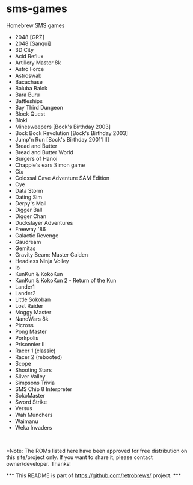 # sms-games
Homebrew SMS games


- 2048 [GRZ]<br />
- 2048 [Sanqui]<br />
- 3D City<br />
- Acid Reflux<br />
- Artillery Master 8k<br />
- Astro Force<br />
- Astroswab<br />
- Bacachase<br />
- Baluba Balok<br />
- Bara Buru<br />
- Battleships<br />
- Bay Third Dungeon<br />
- Block Quest<br />
- Bloki<br />
- Minesweepers [Bock's Birthday 2003]<br />
- Bock Bock Revolution [Bock's Birthday 2003]<br />
- Jump'n Run [Bock's Birthday 20011 II]<br />
- Bread and Butter<br />
- Bread and Butter World<br />
- Burgers of Hanoi<br />
- Chappie's ears Simon game<br />
- Cix<br />
- Colossal Cave Adventure SAM Edition<br />
- Cye<br />
- Data Storm<br />
- Dating Sim<br />
- Derpy's Mail<br />
- Digger Ball<br />
- Digger Chan<br />
- Duckslayer Adventures<br />
- Freeway '86<br />
- Galactic Revenge<br />
- Gaudream<br />
- Gemitas<br />
- Gravity Beam: Master Gaiden<br />
- Headless Ninja Volley<br />
- Io<br />
- KunKun & KokoKun<br />
- KunKun & KokoKun 2 - Return of the Kun<br />
- Lander1<br />
- Lander2<br />
- Little Sokoban<br />
- Lost Raider<br />
- Moggy Master<br />
- NanoWars 8k<br />
- Picross<br />
- Pong Master<br />
- Porkpolis<br />
- Prisonnier II<br />
- Racer 1 (classic)<br />
- Racer 2 (rebooted)<br />
- Scope<br />
- Shooting Stars<br />
- Silver Valley<br />
- Simpsons Trivia<br />
- SMS Chip 8 Interpreter<br />
- SokoMaster<br />
- Sword Strike<br />
- Versus<br />
- Wah Munchers<br />
- Waimanu<br />
- Weka Invaders<br />
<br />

*Note: The ROMs listed here have been approved for free distribution on this site/project only. If you want to share it, please contact owner/developer. Thanks!

*** This README is part of https://github.com/retrobrews/ project. ***

